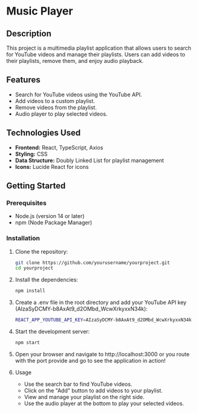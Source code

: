 # Music Player

## Description

This project is a multimedia playlist application that allows users to search for YouTube videos and manage their playlists. Users can add videos to their playlists, remove them, and enjoy audio playback.

## Features

- Search for YouTube videos using the YouTube API.
- Add videos to a custom playlist.
- Remove videos from the playlist.
- Audio player to play selected videos.

## Technologies Used

- **Frontend:** React, TypeScript, Axios
- **Styling:** CSS
- **Data Structure:** Doubly Linked List for playlist management
- **Icons:** Lucide React for icons

## Getting Started

### Prerequisites

- Node.js (version 14 or later)
- npm (Node Package Manager)

### Installation

1. Clone the repository:

   ```bash
   git clone https://github.com/yourusername/yourproject.git
   cd yourproject

2. Install the dependencies:
    ```bash
    npm install

3. Create a .env file in the root directory and add your YouTube API key (AIzaSyDCMY-b8AxAt9_d2OMbd_WcwXrkyxxN34k):
    ```bash
    REACT_APP_YOUTUBE_API_KEY=AIzaSyDCMY-b8AxAt9_d2OMbd_WcwXrkyxxN34k

4. Start the development server:
    
    ```bash
    npm start


5. Open your browser and navigate to http://localhost:3000 or you route with the port provide and go to see the application in action!
    
6. Usage
    - Use the search bar to find YouTube videos.
    - Click on the "Add" button to add videos to your playlist.
    - View and manage your playlist on the right side.
    - Use the audio player at the bottom to play your selected videos.




